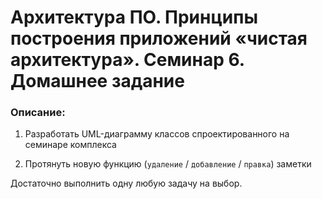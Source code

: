 # Архитектура ПО. Принципы построения приложений «чистая архитектура». Семинар 6. Домашнее задание

### Описание:

1. Разработать UML-диаграмму классов спроектированного на семинаре комплекса

2. Протянуть новую функцию (`удаление` / `добавление` / `правка`) заметки

Достаточно выполнить одну любую задачу на выбор.


